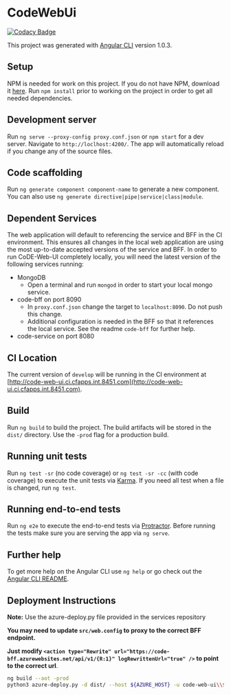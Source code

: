 # CodeWebUi

[![Codacy Badge](https://api.codacy.com/project/badge/Grade/52cc0e25b2c940c7af7f1f15961457c5)](https://www.codacy.com/app/tomd8451/code-web-ui?utm_source=github.com&amp;utm_medium=referral&amp;utm_content=8451/code-web-ui&amp;utm_campaign=Badge_Grade)

This project was generated with [Angular CLI](https://github.com/angular/angular-cli) version 1.0.3.

## Setup

NPM is needed for work on this project.  If you do not have NPM, download it [here](https://www.npmjs.com/). Run `npm install` prior to working on the project in order to get all needed dependencies.

## Development server

Run `ng serve --proxy-config proxy.conf.json` or `npm start` for a dev server. Navigate to `http://loclhost:4200/`. The app will automatically reload if you change any of the source files.

## Code scaffolding

Run `ng generate component component-name` to generate a new component. You can also use `ng generate directive|pipe|service|class|module`.

## Dependent Services

The web application will default to referencing the service and BFF in the CI environment.  This ensures all changes in the local web application are using the most up-to-date accepted versions of the service and BFF. In order to run CoDE-Web-UI completely locally, you will need the latest version of the following services running:

* MongoDB
    - Open a terminal and run `mongod` in order to start your local mongo service.
* code-bff on port 8090
    - In `proxy.conf.json` change the target to `localhost:8090`. Do not push this change.
    - Additional configuration is needed in the BFF so that it references the local service. See the readme `code-bff` for further help.
* code-service on port 8080

## CI Location

The current version of `develop` will be running in the CI environment at [http://code-web-ui.ci.cfapps.int.8451.com](http://code-web-ui.ci.cfapps.int.8451.com).

## Build

Run `ng build` to build the project. The build artifacts will be stored in the `dist/` directory. Use the `-prod` flag for a production build.

## Running unit tests

Run `ng test -sr` (no code coverage) or `ng test -sr -cc` (with code coverage) to execute the unit tests via [Karma](https://karma-runner.github.io). If you need all test when a file is changed, run `ng test`.

## Running end-to-end tests

Run `ng e2e` to execute the end-to-end tests via [Protractor](http://www.protractortest.org/).
Before running the tests make sure you are serving the app via `ng serve`.

## Further help

To get more help on the Angular CLI use `ng help` or go check out the [Angular CLI README](https://github.com/angular/angular-cli/blob/master/README.md).

## Deployment Instructions

**Note:** Use the azure-deploy.py file provided in the services repository

**You may need to update `src/web.config` to proxy to the correct BFF endpoint.**

**Just modify `<action type="Rewrite" url="https://code-bff.azurewebsites.net/api/v1/{R:1}" logRewrittenUrl="true" />`
to point to the correct url**.

```sh
ng build --aot -prod
python3 azure-deploy.py -d dist/ --host ${AZURE_HOST} -u code-web-ui\\${DEPLOY_USER} -xdt applicationHost.xdt
```
